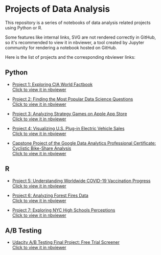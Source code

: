 # Projects of Data Analysis

This repository is a series of notebooks of data analysis related projects using Python or R.

Some features like internal links, SVG are not rendered correctly in GitHub, so it's recommended to view it in nbviewer, a tool created by Jupyter community
for rendering a notebook hosted on GitHub.

Here is the list of projects and the corresponding nbviewer links:

## Python

- [Project 1: Exploring CIA World Factbook](https://github.com/eeliuqin/data-analysis/blob/main/project-1-cia-world-factbook-visualization.ipynb)<br/>
  [Click to view it in nbviewer](https://nbviewer.org/github/eeliuqin/data-analysis/blob/main/project-1-cia-world-factbook-visualization.ipynb)

- [Project 2: Finding the Most Popular Data Science Questions](https://github.com/eeliuqin/data-analysis/blob/main/project-2-popular-data-science-questions.ipynb)<br/>
  [Click to view it in nbviewer](https://nbviewer.org/github/eeliuqin/data-analysis/blob/main/project-2-popular-data-science-questions.ipynb)

- [Project 3: Analyzing Strategy Games on Apple App Store](https://github.com/eeliuqin/data-analysis/blob/main/project-3-mobile-strategy-games.ipynb)<br/>
  [Click to view it in nbviewer](https://nbviewer.org/github/eeliuqin/data-analysis/blob/main/project-3-mobile-strategy-games.ipynb)

- [Project 4: Visualizing U.S. Plug-in Electric Vehicle Sales](https://github.com/eeliuqin/data-analysis/blob/main/project-4-us-plug-in-electric-vehicle-sales.ipynb)<br/>
  [Click to view it in nbviewer](https://nbviewer.org/github/eeliuqin/data-analysis/blob/main/project-4-us-plug-in-electric-vehicle-sales.ipynb)

- [Capstone Project of the Google Data Analytics Professional Certificate: Cyclistic Bike-Share Analysis](https://github.com/eeliuqin/data-analysis/blob/main/google-da-capstone-project-bike-share.ipynb)<br/>
  [Click to view it in nbviewer](https://nbviewer.org/github/eeliuqin/data-analysis/blob/main/google-da-capstone-project-bike-share.ipynb)

## R

- [Project 5: Understanding Worldwide COVID-19 Vaccination Progress](https://github.com/eeliuqin/data-analysis/blob/main/project-5-covid19-vaccination-progress.ipynb)<br/>
  [Click to view it in nbviewer](https://nbviewer.org/github/eeliuqin/data-analysis/blob/main/project-5-covid19-vaccination-progress.ipynb)

- [Project 6: Analyzing Forest Fires Data](https://github.com/eeliuqin/data-analysis/blob/main/project-6-forest-fires.ipynb)<br/>
  [Click to view it in nbviewer](https://nbviewer.org/github/eeliuqin/data-analysis/blob/main/project-6-forest-fires.ipynb)

- [Project 7: Exploring NYC High Schools Perceptions](https://github.com/eeliuqin/data-analysis/blob/main/project-7-nyc-high-schools-perceptions.ipynb)<br/>
  [Click to view it in nbviewer](https://nbviewer.org/github/eeliuqin/data-analysis/blob/main/project-7-nyc-high-schools-perceptions.ipynb)

## A/B Testing

- [Udacity A/B Testing Final Project: Free Trial Screener](https://github.com/eeliuqin/data-analysis/blob/main/AB-Testing/Udacity-AB-Testing-Final-Project.ipynb)<br/>
  [Click to view it in nbviewer](https://nbviewer.org/github/eeliuqin/data-analysis/blob/main/AB-Testing/Udacity-AB-Testing-Final-Project.ipynb)
  
